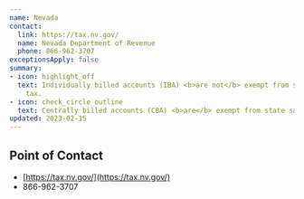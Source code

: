 ```yaml
---
name: Nevada
contact:
  link: https://tax.nv.gov/
  name: Nevada Department of Revenue
  phone: 866-962-3707
exceptionsApply: false
summary:
- icon: highlight_off
  text: Individually billed accounts (IBA) <b>are not</b> exempt from state sales
    tax.
- icon: check_circle_outline
  text: Centrally billed accounts (CBA) <b>are</b> exempt from state sales tax.
updated: 2023-02-15
---
```


## Point of Contact
- [https://tax.nv.gov/](https://tax.nv.gov/)
- 866-962-3707